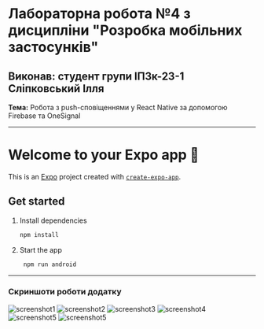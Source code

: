 # Лабораторна робота №4 з дисципліни "Розробка мобільних застосунків"

## Виконав: студент групи ІПЗк-23-1 Сліпковський Ілля

**Тема:** Робота з push-сповіщеннями у React Native за допомогою Firebase та OneSignal

---
# Welcome to your Expo app 👋

This is an [Expo](https://expo.dev) project created with [
`create-expo-app`](https://www.npmjs.com/package/create-expo-app).

## Get started

1. Install dependencies

   ```bash
   npm install
   ```

2. Start the app

   ```bash
    npm run android
   ```

---

### Скриншоти роботи додатку

![screenshot1](assets/img.png)
![screenshot2](assets/img1.png)
![screenshot3](assets/img2.png)
![screenshot4](assets/img3.png)
![screenshot5](assets/img4.png)
![screenshot5](assets/img5.png)
